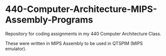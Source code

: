 # 440-Computer-Architecture-MIPS-Assembly-Programs

Repository for coding assignments in my 440 Computer Architecture Class.

These were written in MIPS Assembly to be used in QTSPIM (MIPS emulator).
